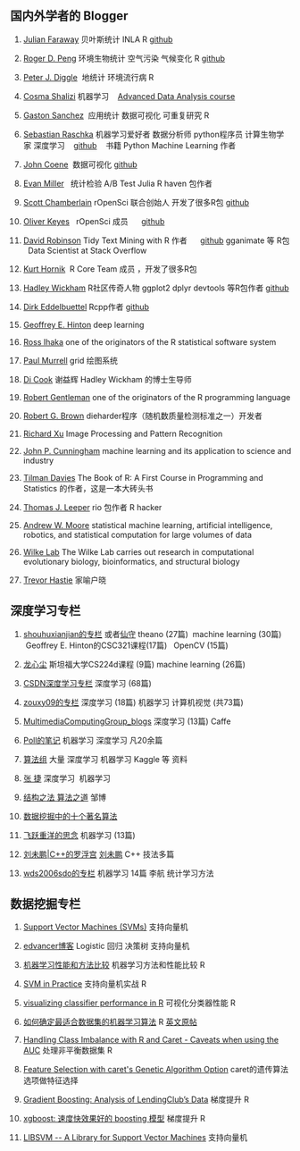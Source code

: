 ## 国内外学者的 Blogger 

1. [Julian Faraway](https://farawaystatistics.wordpress.com/) 贝叶斯统计 INLA R
    [github](https://github.com/julianfaraway)

2. [Roger D. Peng](https://simplystatistics.org/) 环境生物统计 空气污染 气候变化 R
    [github](https://github.com/rdpeng)

3. [Peter J. Diggle](http://www.lancaster.ac.uk/staff/diggle/)  地统计 环境流行病 R

4. [Cosma Shalizi](http://www.stat.cmu.edu/~cshalizi/) 机器学习
    [Advanced Data Analysis course](http://www.stat.cmu.edu/~cshalizi/uADA/17/)

5. [Gaston Sanchez](http://gastonsanchez.com/)  应用统计 数据可视化 可重复研究 R

6. [Sebastian Raschka](https://sebastianraschka.com/) 机器学习爱好者 数据分析师  python程序员 计算生物学家 深度学习
    [github](https://github.com/rasbt) 
    书籍 Python Machine Learning 作者

7. [John Coene](http://john-coene.com/)  数据可视化
    [github](https://github.com/JohnCoene)
    
8. [Evan Miller](http://www.evanmiller.org/)   统计检验  A/B Test Julia  R  haven 包作者

9. [Scott Chamberlain](https://scottchamberlain.info/) rOpenSci 联合创始人 开发了很多R包
    [github](https://github.com/sckott/)
    
10. [Oliver Keyes](https://ironholds.org/)    rOpenSci 成员
      [github](https://github.com/ironholds)

11. [David Robinson](http://varianceexplained.org/) Tidy Text Mining with R 作者
      [github](https://github.com/dgrtwo)  gganimate 等 R包   Data Scientist at Stack Overflow

12. [Kurt Hornik](http://statmath.wu-wien.ac.at/~hornik/software.html)  R Core Team 成员 ，开发了很多R包

13. [Hadley Wickham](http://hadley.nz/) R社区传奇人物 ggplot2 dplyr devtools 等R包作者 [github](https://github.com/hadley/)

14. [Dirk Eddelbuettel](http://dirk.eddelbuettel.com/)  Rcpp作者 [github](https://github.com/eddelbuettel)

15. [Geoffrey E. Hinton](http://www.cs.toronto.edu/~hinton/) deep learning 

16. [Ross Ihaka](https://www.stat.auckland.ac.nz/~ihaka/) one of the originators of the R statistical software system

17. [Paul Murrell](https://www.stat.auckland.ac.nz/~paul/) grid 绘图系统

18. [Di Cook](http://dicook.org/) 谢益辉 Hadley Wickham 的博士生导师

19. [Robert Gentleman](https://researchers.23andme.org/robert-gentleman-phd) one of the originators of the R programming language

20. [Robert G. Brown](http://webhome.phy.duke.edu/~rgb/General/dieharder.php) dieharder程序（随机数质量检测标准之一）开发者

21. [Richard Xu](http://www-staff.it.uts.edu.au/~ydxu/index.htm)  Image Processing and Pattern Recognition 

22. [John P. Cunningham](http://stat.columbia.edu/~cunningham/) machine learning and its application to science and industry

23. [Tilman Davies](http://www.stats.otago.ac.nz/?people=tilman_davies) The Book of R: A First Course in Programming and Statistics 的作者，这是一本大砖头书

24. [Thomas J. Leeper](http://thomasleeper.com/)  rio 包作者 R hacker

25. [Andrew W. Moore](http://www.cs.cmu.edu/~awm/index.html) statistical machine learning, artificial intelligence, robotics, and statistical computation for large volumes of data

26. [Wilke Lab](http://wilkelab.org/) The Wilke Lab carries out research in computational evolutionary biology, bioinformatics, and structural biology

27. [Trevor Hastie](https://web.stanford.edu/~hastie/) 家喻户晓
 
## 深度学习专栏

1. [shouhuxianjian的专栏](http://blog.csdn.net/shouhuxianjian) 或者[仙守](http://www.cnblogs.com/shouhuxianjian/) theano (27篇)   machine learning (30篇) 
    Geoffrey E. Hinton的CSC321课程(17篇)    OpenCV (15篇)

2. [龙心尘](http://blog.csdn.net/longxinchen_ml)  斯坦福大学CS224d课程 (9篇) machine learning (26篇) 

3. [CSDN深度学习专栏](http://blog.csdn.net/column/details/deeplearning.html) 深度学习 (68篇)

4. [zouxy09的专栏](http://blog.csdn.net/zouxy09) 深度学习 (18篇) 机器学习 计算机视觉 (共73篇)

5. [MultimediaComputingGroup_blogs](http://blog.csdn.net/u013854886) 深度学习 (13篇) Caffe

6. [Poll的笔记](http://www.cnblogs.com/maybe2030/) 机器学习 深度学习 凡20余篇

7. [算法组](http://suanfazu.com/) 大量 深度学习 机器学习 Kaggle 等 资料

8. [张 捷](http://www.jeyzhang.com/) 深度学习  机器学习

9. [结构之法 算法之道](http://blog.csdn.net/v_july_v) 邹博

10. [数据挖掘中的十个著名算法](http://blog.csdn.net/taigw/article/details/19407297)

11. [飞跃重洋的思念](http://blog.csdn.net/taigw/article/category/1909901) 机器学习 (13篇)

12. [刘未鹏|C++的罗浮宫](http://blog.csdn.net/pongba) [刘未鹏](http://mindhacks.cn/)  C++ 技法多篇

13. [wds2006sdo的专栏](http://blog.csdn.net/wds2006sdo/article/category/6314784) 机器学习 14篇 李航 统计学习方法

    
## 数据挖掘专栏

1. [Support Vector Machines (SVMs)](http://www.svms.org/)    支持向量机

2. [edvancer博客](http://www.edvancer.in/logistic-regression-vs-decision-trees-vs-svm-part1/) Logistic 回归 决策树 支持向量机

3. [机器学习性能和方法比较](http://rpubs.com/m3cinc/Benchmarking_20_Machine_Learning_Models_Accuracy_and_Speed) 机器学习方法和性能比较 R

4. [SVM in Practice](https://girlincomputerscience.blogspot.jp/2015/02/svm-in-practice.html) 支持向量机实战 R

5. [visualizing classifier performance in R](https://rocr.bioinf.mpi-sb.mpg.de/) 可视化分类器性能 R

6. [如何确定最适合数据集的机器学习算法](http://datartisan.com/article/detail/86.html) R
   [英文原帖](http://machinelearningmastery.com/spot-check-machine-learning-algorithms-in-r/)

7. [Handling Class Imbalance with R and Caret - Caveats when using the AUC](https://dpmartin42.github.io/) 处理非平衡数据集 R

8. [Feature Selection with caret's Genetic Algorithm Option](http://blog.revolutionanalytics.com/2015/12/caret-genetic.html) caret的遗传算法选项做特征选择

9. [Gradient Boosting: Analysis of LendingClub’s Data](http://kldavenport.com/gradient-boosting-analysis-of-lendingclubs-data/) 梯度提升 R

10. [xgboost: 速度快效果好的 boosting 模型](https://cosx.org/2015/03/xgboost)  梯度提升 R

11. [LIBSVM -- A Library for Support Vector Machines](https://www.csie.ntu.edu.tw/~cjlin/libsvm/) 支持向量机













